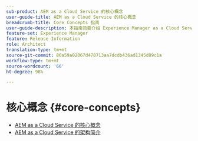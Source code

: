 ```yaml
---
sub-product: AEM as a Cloud Service 的核心概念
user-guide-title: AEM as a Cloud Service 的核心概念
breadcrumb-title: Core Concepts 指南
user-guide-description: 本指南简要介绍 Experience Manager as a Cloud Service 核心概念，包括新服务的架构。
feature-set: Experience Manager
feature: Release Information
role: Architect
translation-type: tm+mt
source-git-commit: 80a59a02067d478713aa7dcdb436ad1345d89c1a
workflow-type: tm+mt
source-wordcount: '66'
ht-degree: 98%

---
```



# 核心概念 {#core-concepts}

+ [AEM as a Cloud Service 的核心概念](/help/core-concepts/home.md)
+ [AEM as a Cloud Service 的架构简介](architecture.md)